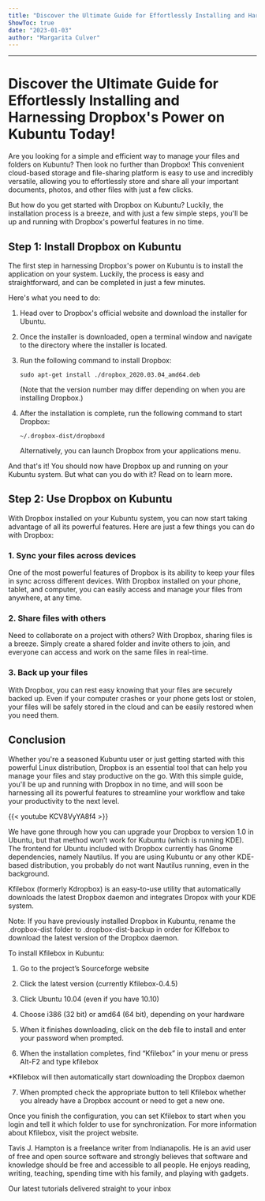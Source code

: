 ```yaml
---
title: "Discover the Ultimate Guide for Effortlessly Installing and Harnessing Dropbox's Power on Kubuntu Today!"
ShowToc: true 
date: "2023-01-03"
author: "Margarita Culver"
---
```

*****
# Discover the Ultimate Guide for Effortlessly Installing and Harnessing Dropbox's Power on Kubuntu Today!

Are you looking for a simple and efficient way to manage your files and folders on Kubuntu? Then look no further than Dropbox! This convenient cloud-based storage and file-sharing platform is easy to use and incredibly versatile, allowing you to effortlessly store and share all your important documents, photos, and other files with just a few clicks.

But how do you get started with Dropbox on Kubuntu? Luckily, the installation process is a breeze, and with just a few simple steps, you'll be up and running with Dropbox's powerful features in no time.

## Step 1: Install Dropbox on Kubuntu

The first step in harnessing Dropbox's power on Kubuntu is to install the application on your system. Luckily, the process is easy and straightforward, and can be completed in just a few minutes.

Here's what you need to do:

1. Head over to Dropbox's official website and download the installer for Ubuntu.
2. Once the installer is downloaded, open a terminal window and navigate to the directory where the installer is located.
3. Run the following command to install Dropbox:

   ```
   sudo apt-get install ./dropbox_2020.03.04_amd64.deb
   ```

   (Note that the version number may differ depending on when you are installing Dropbox.)

4. After the installation is complete, run the following command to start Dropbox:

   ```
   ~/.dropbox-dist/dropboxd
   ```

   Alternatively, you can launch Dropbox from your applications menu.

And that's it! You should now have Dropbox up and running on your Kubuntu system. But what can you do with it? Read on to learn more.

## Step 2: Use Dropbox on Kubuntu

With Dropbox installed on your Kubuntu system, you can now start taking advantage of all its powerful features. Here are just a few things you can do with Dropbox:

### 1. Sync your files across devices

One of the most powerful features of Dropbox is its ability to keep your files in sync across different devices. With Dropbox installed on your phone, tablet, and computer, you can easily access and manage your files from anywhere, at any time.

### 2. Share files with others

Need to collaborate on a project with others? With Dropbox, sharing files is a breeze. Simply create a shared folder and invite others to join, and everyone can access and work on the same files in real-time.

### 3. Back up your files

With Dropbox, you can rest easy knowing that your files are securely backed up. Even if your computer crashes or your phone gets lost or stolen, your files will be safely stored in the cloud and can be easily restored when you need them.

## Conclusion

Whether you're a seasoned Kubuntu user or just getting started with this powerful Linux distribution, Dropbox is an essential tool that can help you manage your files and stay productive on the go. With this simple guide, you'll be up and running with Dropbox in no time, and will soon be harnessing all its powerful features to streamline your workflow and take your productivity to the next level.

{{< youtube KCV8VyYA8f4 >}} 



We have gone through how you can upgrade your Dropbox to version 1.0 in Ubuntu, but that method won’t work for Kubuntu (which is running KDE). The frontend for Ubuntu included with Dropbox currently has Gnome dependencies, namely Nautilus. If you are using Kubuntu or any other KDE-based distribution, you probably do not want Nautilus running, even in the background.
 
Kfilebox (formerly Kdropbox) is an easy-to-use utility that automatically downloads the latest Dropbox daemon and integrates Dropox with your KDE system.


 
Note: If you have previously installed Dropbox in Kubuntu, rename the .dropbox-dist folder to .dropbox-dist-backup in order for Kilfebox to download the latest version of the Dropbox daemon.
 
To install Kfilebox in Kubuntu:
 
1. Go to the project’s Sourceforge website
 
2. Click the latest version (currently Kfilebox-0.4.5)
 
3. Click Ubuntu 10.04 (even if you have 10.10)
 
4. Choose i386 (32 bit) or amd64 (64 bit), depending on your hardware
 
5. When it finishes downloading, click on the deb file to install and enter your password when prompted.
 
6. When the installation completes, find “Kfilebox” in your menu or press Alt-F2 and type kfilebox
 

 
*Kfilebox will then automatically start downloading the Dropbox daemon
 
7. When prompted check the appropriate button to tell Kfilebox whether you already have a Dropbox account or need to get a new one.
 
Once you finish the configuration, you can set Kfilebox to start when you login and tell it which folder to use for synchronization.  For more information about Kfilebox, visit the project website.
 
Tavis J. Hampton is a  freelance writer from Indianapolis.  He is an avid user of free and open source software and strongly believes that software and knowledge should be free and accessible to all people. He enjoys reading, writing, teaching, spending time with his family, and playing with gadgets.
 
Our latest tutorials delivered straight to your inbox




